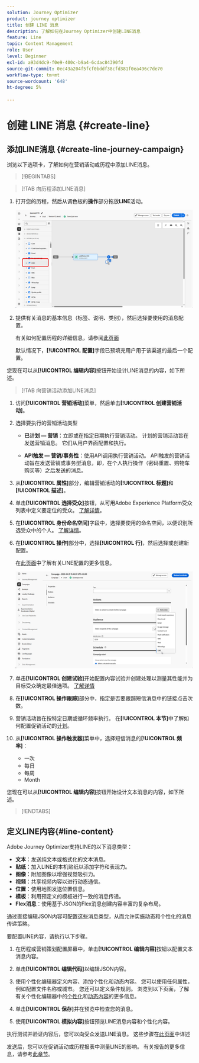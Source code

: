 ```yaml
---
solution: Journey Optimizer
product: journey optimizer
title: 创建 LINE 消息
description: 了解如何在Journey Optimizer中创建LINE消息
feature: Line
topic: Content Management
role: User
level: Beginner
exl-id: a93d4dc9-f0e9-400c-b9a4-6cdac84390fd
source-git-commit: 0ec43a204f5fcf0bddf38cfd381f0ea496c7de70
workflow-type: tm+mt
source-wordcount: '648'
ht-degree: 5%

---
```


# 创建 LINE 消息 {#create-line}

## 添加LINE消息 {#create-line-journey-campaign}

浏览以下选项卡，了解如何在营销活动或历程中添加LINE消息。

>[!BEGINTABS]

>[!TAB 向历程添加LINE消息]

1. 打开您的历程，然后从调色板的&#x200B;**操作**&#x200B;部分拖放&#x200B;**LINE**&#x200B;活动。

   ![](assets/jo-line-1.png)

1. 提供有关消息的基本信息（标签、说明、类别），然后选择要使用的消息配置。

   有关如何配置历程的详细信息，请参阅[此页面](../building-journeys/journey-gs.md)

   默认情况下，**[!UICONTROL 配置]**&#x200B;字段已预填充用户用于该渠道的最后一个配置。

您现在可以从&#x200B;**[!UICONTROL 编辑内容]**&#x200B;按钮开始设计LINE消息的内容，如下所述。

>[!TAB 向营销活动添加LINE消息]

1. 访问&#x200B;**[!UICONTROL 营销活动]**&#x200B;菜单，然后单击&#x200B;**[!UICONTROL 创建营销活动]**。

1. 选择要执行的营销活动类型

   * **已计划 — 营销**：立即或在指定日期执行营销活动。 计划的营销活动旨在发送营销消息。 它们从用户界面配置和执行。

   * **API触发 — 营销/事务性**：使用API调用执行营销活动。 API触发的营销活动旨在发送营销或事务型消息，即，在个人执行操作（密码重置、购物车购买等）之后发送的消息。

1. 从&#x200B;**[!UICONTROL 属性]**&#x200B;部分，编辑营销活动的&#x200B;**[!UICONTROL 标题]**&#x200B;和&#x200B;**[!UICONTROL 描述]**。

1. 单击&#x200B;**[!UICONTROL 选择受众]**&#x200B;按钮，从可用Adobe Experience Platform受众列表中定义要定位的受众。 [了解详情](../audience/about-audiences.md)。

1. 在&#x200B;**[!UICONTROL 身份命名空间]**&#x200B;字段中，选择要使用的命名空间，以便识别所选受众中的个人。 [了解详情](../event/about-creating.md#select-the-namespace)。

1. 在&#x200B;**[!UICONTROL 操作]**&#x200B;部分中，选择&#x200B;**[!UICONTROL 行]**，然后选择或创建新配置。

   在[此页面](line-configuration.md)中了解有关LINE配置的更多信息。

   ![](assets/campaign-line-1.png)

1. 单击&#x200B;**[!UICONTROL 创建试验]**&#x200B;开始配置内容试验并创建处理以测量其性能并为目标受众确定最佳选项。 [了解详情](../content-management/content-experiment.md)

1. 在&#x200B;**[!UICONTROL 操作跟踪]**&#x200B;部分中，指定是否要跟踪短信消息中的链接点击次数。

1. 营销活动旨在按特定日期或循环频率执行。 在&#x200B;**[!UICONTROL 本节]**&#x200B;中了解如何配置促销活动的[计划](../campaigns/create-campaign.md#schedule)。

1. 从&#x200B;**[!UICONTROL 操作触发器]**&#x200B;菜单中，选择短信消息的&#x200B;**[!UICONTROL 频率]**：

   * 一次
   * 每日
   * 每周
   * Month

您现在可以从&#x200B;**[!UICONTROL 编辑内容]**&#x200B;按钮开始设计文本消息的内容，如下所述。

>[!ENDTABS]

## 定义LINE内容{#line-content}

Adobe Journey Optimizer支持LINE的以下消息类型：

* **文本**：发送纯文本或格式化的文本消息。
* **贴纸**：加入LINE的本机贴纸以添加字符和表现力。
* **图像**：附加图像以增强视觉吸引力。
* **视频**：共享视频内容以进行动态通信。
* **位置**：使用地图发送位置信息。
* **模板**：利用预定义的模板进行一致的消息传递。
* **Flex消息**：使用基于JSON的Flex消息创建内容丰富的复杂布局。

通过直接编辑JSON内容可配置这些消息类型，从而允许实施动态和个性化的消息传递策略。

要配置LINE内容，请执行以下步骤。

1. 在历程或营销策划配置屏幕中，单击&#x200B;**[!UICONTROL 编辑内容]**&#x200B;按钮以配置文本消息内容。

1. 单击&#x200B;**[!UICONTROL 编辑代码]**&#x200B;以编辑JSON内容。

1. 使用个性化编辑器定义内容、添加个性化和动态内容。 您可以使用任何属性，例如配置文件名称或城市。 您还可以定义条件规则。 浏览到以下页面，了解有关个性化编辑器中的[个性化](../personalization/personalize.md)和[动态内容](../personalization/get-started-dynamic-content.md)的更多信息。

1. 单击&#x200B;**[!UICONTROL 保存]**&#x200B;并在预览中检查您的消息。

1. 使用&#x200B;**[!UICONTROL 模拟内容]**&#x200B;按钮预览LINE消息内容和个性化内容。

执行测试并验证内容后，您可以向受众发送LINE消息。 这些步骤在[此页面](send-line.md)中详述

发送后，您可以在促销活动或历程报表中测量LINE的影响。 有关报告的更多信息，请参考[此章节](../reports/campaign-global-report-cja.md)。
